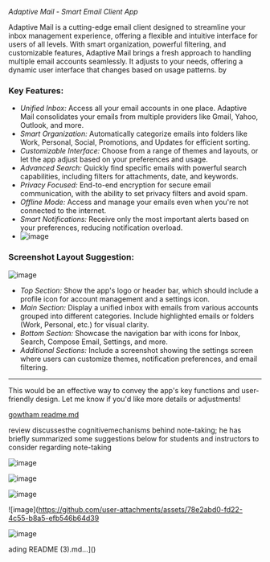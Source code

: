 *Adaptive Mail - Smart Email Client App*

Adaptive Mail is a cutting-edge email client designed to streamline your inbox management experience, offering a flexible and intuitive interface for users of all levels. With smart organization, powerful filtering, and customizable features, Adaptive Mail brings a fresh approach to handling multiple email accounts seamlessly. It adjusts to your needs, offering a dynamic user interface that changes based on usage patterns.
by 

### Key Features:
- *Unified Inbox:* Access all your email accounts in one place. Adaptive Mail consolidates your emails from multiple providers like Gmail, Yahoo, Outlook, and more.
- *Smart Organization:* Automatically categorize emails into folders like Work, Personal, Social, Promotions, and Updates for efficient sorting.
- *Customizable Interface:* Choose from a range of themes and layouts, or let the app adjust based on your preferences and usage.
- *Advanced Search:* Quickly find specific emails with powerful search capabilities, including filters for attachments, date, and keywords.
- *Privacy Focused:* End-to-end encryption for secure email communication, with the ability to set privacy filters and avoid spam.
- *Offline Mode:* Access and manage your emails even when you're not connected to the internet.
- *Smart Notifications:* Receive only the most important alerts based on your preferences, reducing notification overload.
- ![image](https://github.com/user-attachments/assets/68963543-a398-4be5-b5ff-3ee4908b0145)


### Screenshot Layout Suggestion:
![image](https://github.com/user-attachments/assets/506428c7-b369-4c4e-9e33-ca12fd148205)


- *Top Section:* Show the app's logo or header bar, which should include a profile icon for account management and a settings icon.
- *Main Section:* Display a unified inbox with emails from various accounts grouped into different categories. Include highlighted emails or folders (Work, Personal, etc.) for visual clarity.
- *Bottom Section:* Showcase the navigation bar with icons for Inbox, Search, Compose Email, Settings, and more.
- *Additional Sections:* Include a screenshot showing the settings screen where users can customize themes, notification preferences, and email filtering.

--- 

This would be an effective way to convey the app's key functions and user-friendly design. Let me know if you'd like more details or adjustments!

[gowtham readme.md](https://github.com/user-attachments/files/17847167/gowtham.readme.md)









review discussesthe cognitivemechanisms behind note-taking;
he has briefly summarized some suggestions below for
students and instructors to consider regarding note-taking



![image](https://github.com/user-attachments/assets/51638e8e-7ea2-44cd-972a-55e6386776a4)

![image](https://github.com/user-attachments/assets/bd5c4990-8653-4037-ac60-16974adc5862)


![image](https://github.com/user-attachments/assets/4cf7dfaf-e829-43f5-aa6b-f5da6dac7d46)


![image](https://github.com/user-attachments/assets/78e2abd0-fd22-4c55-b8a5-efb546b64d39


![image](https://github.com/user-attachments/assets/e2e0c57c-abfe-4903-afcf-77ac60cb0247)





ading README (3).md…]()
